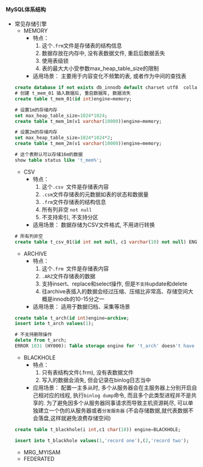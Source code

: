 #### MySQL体系结构

- 常见存储引擎
  - MEMORY
    - 特点：
      1. 这个`.frm`文件是存储表的结构信息
      2. 数据存放在内存中, 没有表数据文件, 重启后数据丢失
      3. 使用表级锁
      4. 表的最大大小受参数max_heap_table_size的限制
    - 适用场景：
      主要用于内容变化不频繁的表, 或者作为中间的查找表
  ``` sql
  create database if not exists db_innodb default charset utf8  collate utf8_general_ci;
  # 创建 t_mem_01 插入数据后, 重启数据库, 数据消失
  create table t_mem_01(id int)engine=memory;
  
  # 设置1m的存储内存
  set max_heap_table_size=1024*1024;
  create table t_mem_1m(v1 varchar(10000))engine=memory;
  
  # 设置2m的存储内存
  set max_heap_table_size=1024*1024*2;
  create table t_mem_2m(v1 varchar(10000))engine=memory;
  
  # 这个表默认可以存储16m的数据
  show table status like 't_mem%';
  ```
  - CSV
    - 特点：
      1. 这个`.csv `文件是存储表内容
      2. `.csm`文件存储表的元数据如表的状态和数据量
      3. `.frm`文件存储表的结构信息
      4. 所有列非空 `not null`
      5. 不支持索引, 不支持分区
    - 适用场景：
      数据存储为CSV文件格式, 不用进行转换
   ``` sql
   # 所有列非空
   create table t_csv_01(id int not null, c1 varchar(10) not null) ENGINE=csv;
   ```
  - ARCHIVE
    - 特点：
      1. 这个`.frm `文件是存储表内容
      2. `.ARZ`文件存储表的数据
      3. 支持insert、replace和select操作, 但是`不支持`update和delete
      4. 往archive表插入的数据会经过压缩、压缩比非常高、存储空间大概是innodb的10-15分之一 
    - 适用场景：
      适用于数据归档、采集等场景 
  ``` sql
  create table t_arch(id int)engine=archive;
  insert into t_arch values(1);
  
  # 不支持删除操作
  delete from t_arch;
  ERROR 1031 (HY000): Table storage engine for 't_arch' doesn't have this option
  ```
  - BLACKHOLE
    - 特点：
      1. 只有表结构文件(.frm), 没有表数据文件
      2. 写入的数据会消失, 但会记录在binlog日志当中
    - 应用场景：
      配置一主多从时, 多个从服务器会在主服务器上分别开启自己相对应的线程, 执行`binlog dump`命令, 而且多个此类型进程并不是共享的.
      为了避免因多个从服务器同事请求而导致主机资源耗尽, 可以单独建立一个伪的从服务器或者`分发服务器`  (不会存储数据,就代表数据不会落盘,这样就避免浪费存储空间)
  ``` sql
  create table t_blackhole(i int,c1 char(10)) engine=BLACKHOLE;
  
  insert into t_blackhole values(1,'record one'),(2,'record two');
  ```
  - MRG_MYISAM
  - FEDERATED
